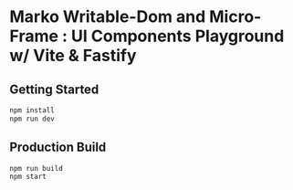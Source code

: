 Marko Writable-Dom and Micro-Frame : UI Components Playground w/ Vite & Fastify
==================================

## Getting Started

```bash
npm install
npm run dev
```

## Production Build
```bash
npm run build
npm start
```
